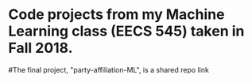 # Code projects from my Machine Learning class (EECS 545) taken in Fall 2018.

#The final project, "party-affiliation-ML", is a shared repo link

